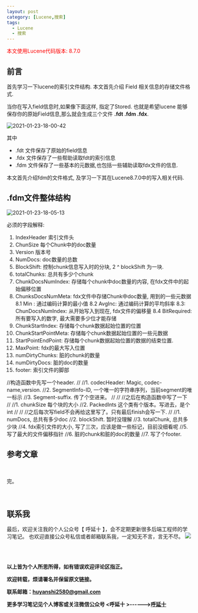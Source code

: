 ```yaml
---
layout: post
category: [Lucene,搜索]
tags:
  - Lucene
  - 搜索
---
```



<font color="red">本文使用Lucene代码版本: 8.7.0</font>


## 前言

首先学习一下lucene的索引文件结构. 本文首先介绍 Field 相关信息的存储文件格式.

当你在写入field信息时,如果像下面这样, 指定了Stored. 也就是希望lucene 能够保存你的原始Field信息,那么就会生成三个文件 **.fdt .fdm .fdx**.


![2021-01-23-18-00-42](http://img.couplecoders.tech/2021-01-23-18-00-42.png)

其中
- .fdt 文件保存了原始的field信息
- .fdx 文件保存了一些帮助读取fdt的索引信息
- .fdm 文件保存了一些基本的元数据,也包括一些辅助读取fdx文件的信息.

本文首先介绍fdm的文件格式, 及学习一下其在Lucene8.7.0中的写入相关代码.

## .fdm文件整体结构

![2021-01-23-18-05-13](http://img.couplecoders.tech/2021-01-23-18-05-13.png)

必须的字段解释:

1.  IndexHeader 索引文件头
2. ChunSize 每个Chunk中的doc数量
3. Version 版本号
4. NumDocs: doc数量的总数
5. BlockShift: 控制chunk信息写入时的分块, 2 ^ blockShift 为一块.
6. totalChunks: 总共有多少个chunk
7. ChunkDocsNumIndex: 存储每个chunk中doc数量的内容, 在fdx文件中的起始偏移位置
8. ChunksDocsNumMeta: fdx文件中存储Chunk中doc数量, 用到的一些元数据
    8.1 Min : 通过编码计算的最小值
    8.2 AvgInc: 通过编码计算的平均斜率
    8.3: ChunDocsNumIndex: 从开始写入到现在, fdx文件的偏移量
    8.4 BitRequired: 所有要写入的数字, 最大需要多少位才能存储
9. ChunkStartIndex: 存储每个chunk数据起始位置的位置
10. ChunkStartPointMeta: 存储每个chunk数据起始位置的一些元数据
11. StartPointEndPoint: 存储每个chunk数据起始位置的数据的结束位置.
12. MaxPoint: fdx的最大写入位置
13. numDirtyChunks: 脏的chunk的数量
14. numDirtyDocs: 脏的doc的数量
15. footer: 索引文件的脚部



 //构造函数中先写一个header.
//
//1. codecHeader: Magic, codec-name,version.
//2. SegmentInfo-ID, 一个唯一的字符串序列，当前segment的唯一标示
//3. Segment-suffix. 传了个空进来。
//
//
//之后在构造函数中写了一下
//
//1. chunkSize 每个块的大小
//2. PackedInts 这个类有个版本。写进去，是个int
//
//
//之后每次写field不会再给这里写了。只有最后finish会写一下.
//
//1. numDocs, 总共有多少doc
//2. blockShift. 暂时没理解
//3. totalChunk, 总共多少块
//4. fdx索引文件的大小, 写了三次，应该是做一些标记，目前没细看呢
//5. 写了最大的文件偏移指针
//6. 脏的chunk和脏的doc的数量
//7. 写了个footer.


## 参考文章


<br>


完。
<br>
<br>
<br>


## 联系我
最后，欢迎关注我的个人公众号【 呼延十 】，会不定期更新很多后端工程师的学习笔记。
也欢迎直接公众号私信或者邮箱联系我，一定知无不言，言无不尽。
![](http://img.couplecoders.tech/%E6%89%AB%E7%A0%81_%E6%90%9C%E7%B4%A2%E8%81%94%E5%90%88%E4%BC%A0%E6%92%AD%E6%A0%B7%E5%BC%8F-%E6%A0%87%E5%87%86%E8%89%B2%E7%89%88.png)


<br>
<br>




**以上皆为个人所思所得，如有错误欢迎评论区指正。**


**欢迎转载，烦请署名并保留原文链接。**


**联系邮箱：huyanshi2580@gmail.com**


**更多学习笔记见个人博客或关注微信公众号 &lt;呼延十 &gt;------><a href="{{ site.baseurl }}/">呼延十</a>**